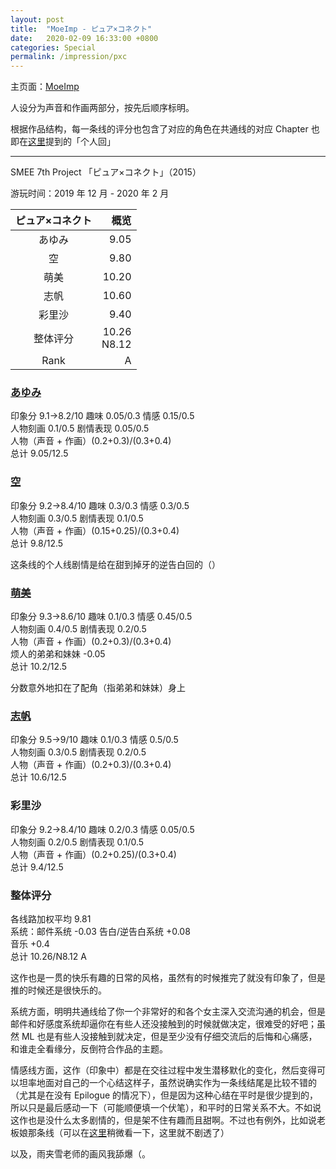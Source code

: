 ```yaml
---
layout: post
title:  "MoeImp - ピュア×コネクト"
date:   2020-02-09 16:33:00 +0800
categories: Special
permalink: /impression/pxc
---
```


主页面：[MoeImp](http://yoro.xyz/impression)

人设分为声音和作画两部分，按先后顺序标明。

根据作品结构，每一条线的评分也包含了对应的角色在共通线的对应 Chapter 也即在[这里](http://yoro.xyz/kawaiigirls/2019/12/23/pc-main.html)提到的「个人回」

---

SMEE 7th Project 「ピュア×コネクト」（2015）

游玩时间：2019 年 12 月 - 2020 年 2 月

| ピュア×コネクト | 概览 |
| :---------------: |---: |
| あゆみ | 9.05 |
| 空 | 9.80 |
| 萌美 | 10.20 |
| 志帆 | 10.60 |
| 彩里沙 | 9.40 |
| 整体评分 |10.26<br />N8.12|
| Rank |A|

### [あゆみ](http://yoro.xyz/kawaiigirls/2019/12/27/pc-ayumi-sora.html)

印象分 9.1→8.2/10 趣味 0.05/0.3 情感 0.15/0.5<br />
人物刻画 0.1/0.5 剧情表现 0.05/0.5<br />
人物（声音 + 作画）(0.2+0.3)/(0.3+0.4)<br />
总计 9.05/12.5

### [空](http://yoro.xyz/kawaiigirls/2019/12/27/pc-ayumi-sora.html)

印象分 9.2→8.4/10 趣味 0.3/0.3 情感 0.3/0.5<br />
人物刻画 0.3/0.5 剧情表现 0.1/0.5<br />
人物（声音 + 作画）(0.15+0.25)/(0.3+0.4)<br />
总计 9.8/12.5

这条线的个人线剧情是给在甜到掉牙的逆告白回的（）

### [萌美](http://yoro.xyz/kawaiigirls/2020/01/03/pc-moemi.html)

印象分 9.3→8.6/10 趣味 0.1/0.3 情感 0.45/0.5<br />
人物刻画 0.4/0.5 剧情表现 0.2/0.5<br />
人物（声音 + 作画）(0.2+0.3)/(0.3+0.4)<br />
烦人的弟弟和妹妹 -0.05<br />
总计 10.2/12.5

分数意外地扣在了配角（指弟弟和妹妹）身上

### [志帆](http://yoro.xyz/kawaiigirls/2020/01/07/pc-shiho.html)

印象分 9.5→9/10 趣味 0.1/0.3 情感 0.5/0.5<br />
人物刻画 0.3/0.5 剧情表现 0.2/0.5<br />
人物（声音 + 作画）(0.2+0.3)/(0.3+0.4)<br />
总计 10.6/12.5

### 彩里沙

印象分 9.2→8.4/10 趣味 0.2/0.3 情感 0.05/0.5<br />
人物刻画 0.2/0.5 剧情表现 0.1/0.5<br />
人物（声音 + 作画）(0.2+0.25)/(0.3+0.4)<br />
总计 9.4/12.5

### 整体评分

各线路加权平均 9.81<br />
系统：邮件系统 -0.03 告白/逆告白系统 +0.08<br />
音乐 +0.4<br />
总计 10.26/N8.12 A

这作也是一贯的快乐有趣的日常的风格，虽然有的时候推完了就没有印象了，但是推的时候还是很快乐的。

系统方面，明明共通线给了你一个非常好的和各个女主深入交流沟通的机会，但是邮件和好感度系统却逼你在有些人还没接触到的时候就做决定，很难受的好吧；虽然 ML 也是有些人没接触到就决定，但是至少没有仔细交流后的后悔和心痛感，和谁走全看缘分，反倒符合作品的主题。

情感线方面，这作（印象中）都是在交往过程中发生潜移默化的变化，然后变得可以坦率地面对自己的一个心结这样子，虽然说确实作为一条线结尾是比较不错的（尤其是在没有 Epilogue 的情况下），但是因为这种心结在平时是很少提到的，所以只是最后感动一下（可能顺便填一个伏笔），和平时的日常关系不大。不如说这作也是没什么太多剧情的，但是架不住有趣而且甜啊。不过也有例外，比如说老板娘那条线（可以在[这里](http://yoro.xyz/kawaiigirls/2020/01/07/pc-shiho.html)稍微看一下，这里就不剧透了）

以及，雨夹雪老师的画风我舔爆（。
